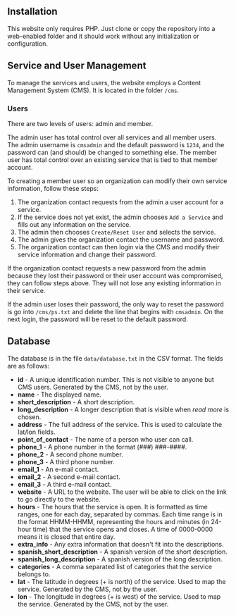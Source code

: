 ## Installation

This website only requires PHP. Just clone or copy the repository into a web-enabled folder and it should work without any initialization or configuration.

## Service and User Management

To manage the services and users, the website employs a Content Management System (CMS). It is located in the folder `/cms`.

### Users

There are two levels of users: admin and member.

The admin user has total control over all services and all member users. The admin username is `cmsadmin` and the default password is `1234`, and the password can (and should) be changed to something else. The member user has total control over an existing service that is tied to that member account.

To creating a member user so an organization can modify their own service information, follow these steps:

1. The organization contact requests from the admin a user account for a service.
1. If the service does not yet exist, the admin chooses `Add a Service` and fills out any information on the service.
1. The admin then chooses `Create/Reset User` and selects the service.
1. The admin gives the organization contact the username and password.
1. The organization contact can then login via the CMS and modify their service information and change their password.

If the organization contact requests a new password from the admin because they lost their password or their user account was compromised, they can follow steps above. They will not lose any existing information in their service.

If the admin user loses their password, the only way to reset the password is go into `/cms/ps.txt` and delete the line that begins with `cmsadmin`. On the next login, the password will be reset to the default password.

## Database

The database is in the file `data/database.txt` in the CSV format. The fields are as follows:

* **id** - A unique identification number. This is not visible to anyone but CMS users. Generated by the CMS, not by the user.
* **name** - The displayed name.
* **short_description** - A short description.
* **long_description** - A longer description that is visible when *read more* is chosen.
* **address** - The full address of the service. This is used to calculate the lat/lon fields.
* **point_of_contact** - The name of a person who user can call.
* **phone_1** - A phone number in the format (###) ###-####.
* **phone_2** - A second phone number.
* **phone_3** - A third phone number.
* **email_1** - An e-mail contact.
* **email_2** - A second e-mail contact.
* **email_3** - A third e-mail contact.
* **website** - A URL to the website. The user will be able to click on the link to go directly to the website.
* **hours** - The hours that the service is open. It is formatted as time ranges, one for each day, separated by commas. Each time range is in the format HHMM-HHMM, representing the hours and minutes (in 24-hour time) that the service opens and closes. A time of 0000-0000 means it is closed that entire day.
* **extra_info** - Any extra information that doesn't fit into the descriptions.
* **spanish_short_description** - A spanish version of the short description.
* **spanish_long_description** - A spanish version of the long description.
* **categories** - A comma separated list of categories that the service belongs to.
* **lat** - The latitude in degrees (+ is north) of the service. Used to map the service. Generated by the CMS, not by the user.
* **lon** - The longitude in degrees (+ is west) of the service. Used to map the service. Generated by the CMS, not by the user.
